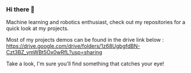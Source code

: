 ### Hi there 👋
Machine learning and robotics enthusiast, check out my repositories for a quick look at my projects.<br>

Most of my projects demos can be found in the drive link below : <br>
https://drive.google.com/drive/folders/1z68UgbgfdBN-Czt3BZ_ymWBt5Ox0wRfL?usp=sharing <br>

Take a look, I'm sure you'll find something that catches your eye!

<!--
**srikrishnaveturi/srikrishnaveturi** is a ✨ _special_ ✨ repository because its `README.md` (this file) appears on your GitHub profile.

Here are some ideas to get you started:

- 🔭 I’m currently working on ...
- 🌱 I’m currently learning ...
- 👯 I’m looking to collaborate on ...
- 🤔 I’m looking for help with ...
- 💬 Ask me about ...
- 📫 How to reach me: ...
- 😄 Pronouns: ...
- ⚡ Fun fact: ...
-->
